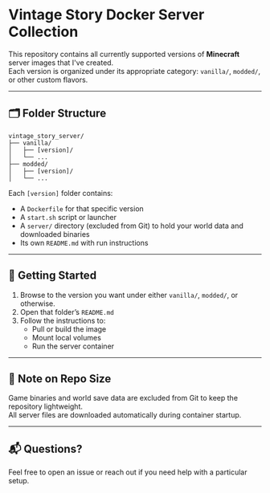 # Vintage Story Docker Server Collection

This repository contains all currently supported versions of **Minecraft** server images that I've created.  
Each version is organized under its appropriate category: `vanilla/`, `modded/`, or other custom flavors.

---

## 🗂️ Folder Structure

```
vintage_story_server/
├── vanilla/
│   ├── [version]/
│   └── ...
├── modded/
│   ├── [version]/
│   └── ...
```

Each `[version]` folder contains:
- A `Dockerfile` for that specific version
- A `start.sh` script or launcher
- A `server/` directory (excluded from Git) to hold your world data and downloaded binaries
- Its own `README.md` with run instructions

---

## 🚀 Getting Started

1. Browse to the version you want under either `vanilla/`, `modded/`, or otherwise.
2. Open that folder’s `README.md`
3. Follow the instructions to:
   - Pull or build the image
   - Mount local volumes
   - Run the server container

---

## 🧼 Note on Repo Size

Game binaries and world save data are excluded from Git to keep the repository lightweight.  
All server files are downloaded automatically during container startup.

---

## 📬 Questions?

Feel free to open an issue or reach out if you need help with a particular setup.
